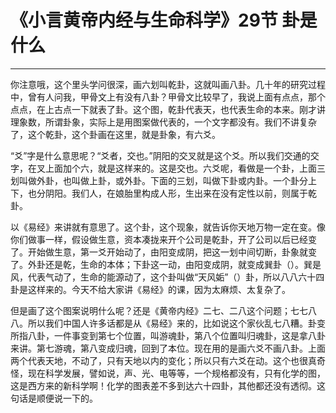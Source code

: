 # 《小言黄帝内经与生命科学》29节 卦是什么

------

你注意哦，这个里头学问很深，画六划叫乾卦，这就叫画八卦。几十年的研究过程中，曾有人问我，甲骨文上有没有八卦？甲骨文比较早了，我说上面有点点，那个点点，在上古点一下就表了卦。这个图，乾卦代表天，也代表生命的本来。刚才讲理象数，所谓卦象，实际上是用图案做代表的，一个文字都没有。我们不讲复杂了，这个乾卦，这个卦画在这里，就是卦象，有六爻。

“爻”字是什么意思呢？“爻者，交也。”阴阳的交叉就是这个爻。所以我们交通的交字，在叉上面加个六，就是这样来的。这是交也。六爻呢，看做是一个卦，上面三划叫做外卦，也叫做上卦，或外卦。下面的三划，叫做下卦或内卦。一个卦分上下，也分阴阳。我们人，在娘胎里构成人形，生出来在没有定性以前，则属于乾卦。

以《易经》来讲就有意思了。这个卦，这个现象，就告诉你天地万物一定在变。像你们做事一样，假设做生意，资本凑拢来开个公司是乾卦，开了公司以后已经变了。开始做生意，第一爻开始动了，由阳变成阴，把这一划中间切断，卦象就变了。外卦还是乾，生命的本体；下卦这一动，由阳变成阴，就变成巽卦（）。巽是风，代表气动了，生命的能源动了，这个卦叫做“天风姤”（）卦，所以八八六十四卦是这样来的。今天不给大家讲《易经》的课，因为太麻烦、太复杂了。

但是画了这个图案说明什么呢？还是《黄帝内经》二七、二八这个问题；七七八八。所以我们中国人许多话都是从《易经》来的，比如说这个家伙乱七八糟。卦变所指八卦，一件事变到第七个位置，叫游魂卦，第八个位置叫归魂卦，这是拿八卦来讲。第七游魂，第八变成归魂，回到了本位。现在用的是画六爻不画八卦。上面两个代表天地，不动了，只有天地以内的变化；所以只有六爻在动。这个也很真奇怪，现在科学发展，譬如说，声、光、电等等，一个规格都没有，只有化学的图，这是西方来的新科学啊！化学的图表差不多到达六十四卦，其他都还没有透彻。这句话是顺便说一下的。